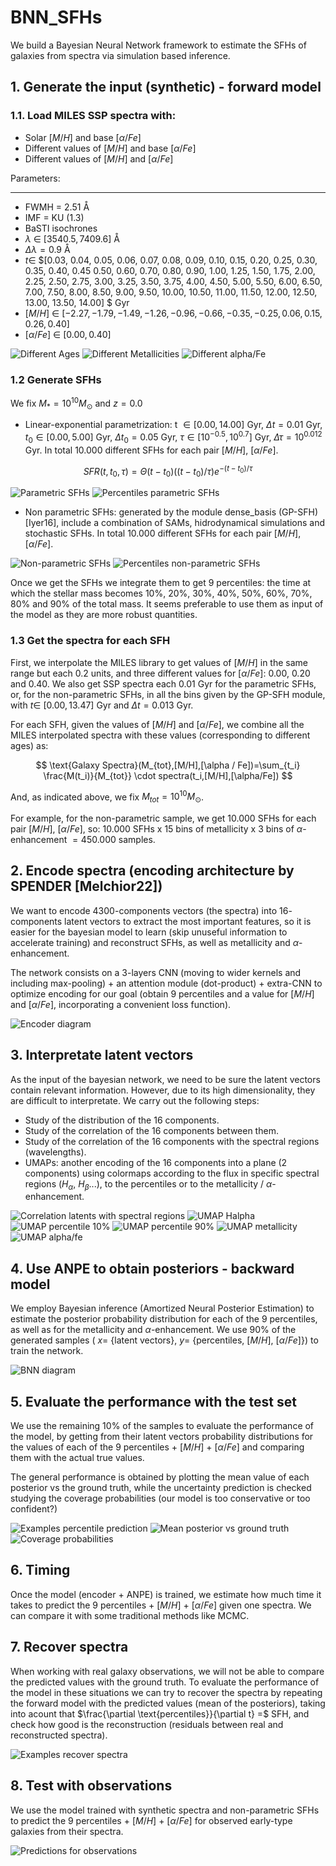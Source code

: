 # BNN_SFHs
We build a Bayesian Neural Network framework to estimate the SFHs of galaxies from spectra via simulation based inference.

## 1. Generate the input (synthetic) - forward model

### 1.1. Load MILES SSP spectra with:

- Solar $[M/H]$ and base $[\alpha/Fe]$
- Different values of $[M/H]$ and base $[\alpha/Fe]$
- Different values of $[M/H]$ and $[\alpha/Fe]$

Parameters:
**************
- FWMH $=$ $2.51$ Å
- IMF $=$ KU ($1.3$)
- BaSTI isochrones
- $\lambda$ $\in$ $[3540.5,7409.6]$ Å
- $\Delta \lambda = 0.9$ Å
- $t \in$ $[0.03, 0.04, 0.05, 0.06, 0.07, 0.08, 0.09,  0.10,   0.15,  0.20,   0.25,  0.30,
  0.35,  0.40,   0.45  0.50,   0.60,   0.70,   0.80,   0.90,   1.00,    1.25,  1.50,   1.75,
  2.00,    2.25,  2.50,   2.75,  3.00,    3.25,  3.50,   3.75,  4.00,    4.50,   5.00,    5.50,
  6.00,    6.50,   7.00,    7.50,   8.00,    8.50,   9.00,    9.50,  10.00,   10.50,  11.00,   11.50,
  12.00,   12.50,  13.00,   13.50,  14.00] $ Gyr
- $[M/H]$ $\in$ $[-2.27, -1.79, -1.49, -1.26, -0.96, -0.66, -0.35, -0.25,  0.06,  0.15,  0.26,  0.40]$
- $[\alpha/Fe]$ $\in$ $[0.00,0.40]$

![Different Ages](https://github.com/[username]/[reponame]/blob/[branch]/image.jpg?raw=true)
![Different Metallicities](https://github.com/[username]/[reponame]/blob/[branch]/image.jpg?raw=true)
![Different alpha/Fe](https://github.com/[username]/[reponame]/blob/[branch]/image.jpg?raw=true)

### 1.2 Generate SFHs

We fix $M_{*}=10^{10} M_{\odot}$ and $z=0.0$

- Linear-exponential parametrization: t $\in [0.00,14.00]$ Gyr, $\Delta t = 0.01$ Gyr, $t_0 \in [0.00,5.00]$ Gyr, 
$\Delta t_0 = 0.05$ Gyr, $\tau \in [10^{-0.5},10^{0.7}]$ Gyr, $\Delta \tau = 10^{0.012}$ Gyr. In total $10.000$ different SFHs for each pair $[M/H]$, $[\alpha/Fe]$.


$$
S F R\left(t, t_0, \tau\right)=\Theta\left(t-t_0\right)\left(\left(t-t_0\right) / \tau\right) e^{-\left(t-t_0\right) / \tau}
$$

![Parametric SFHs](https://github.com/[username]/[reponame]/blob/[branch]/image.jpg?raw=true)
![Percentiles parametric SFHs](https://github.com/[username]/[reponame]/blob/[branch]/image.jpg?raw=true)


- Non parametric SFHs: generated by the module dense_basis (GP-SFH) [Iyer16], include a combination of SAMs, hidrodynamical simulations and stochastic SFHs. In total $10.000$ different SFHs for each pair $[M/H]$, $[\alpha/Fe]$.

![Non-parametric SFHs](https://github.com/[username]/[reponame]/blob/[branch]/image.jpg?raw=true)
![Percentiles non-parametric SFHs](https://github.com/[username]/[reponame]/blob/[branch]/image.jpg?raw=true)


Once we get the SFHs we integrate them to get $9$ percentiles: the time at which the stellar mass becomes $10$%, $20$%, $30$%, $40$%, $50$%, $60$%, $70$%, $80$% and $90$% of the total mass. It seems preferable to use them as input of the model as they are more robust quantities.

### 1.3 Get the spectra for each SFH

First, we interpolate the MILES library to get values of $[M/H]$ in the same range but each $0.2$ units, and three different values for $[\alpha/Fe]$: $0.00$, $0.20$ and $0.40$. We also get SSP spectra each $0.01$ Gyr for the parametric SFHs, or, for the non-parametric SFHs, in all the bins given by the GP-SFH module, with $t \in$ $[0.00,13.47]$ Gyr and $\Delta t=0.013$ Gyr.

For each SFH, given the values of $[M/H]$ and $[\alpha/Fe]$, we combine all the MILES interpolated spectra with these values (corresponding to different ages) as:

$$ 
\text{Galaxy Spectra}(M_{tot},[M/H],[\alpha / Fe])=\sum_{t_i} \frac{M(t_i)}{M_{tot}} \cdot spectra(t_i,[M/H],[\alpha/Fe])
$$

And, as indicated above, we fix $M_{tot}=10^{10} M_{\odot}$.

For example, for the non-parametric sample,  we get $10.000$ SFHs for each pair $[M/H]$, $[\alpha/Fe]$, so: $10.000$ SFHs x $15$ bins of metallicity x $3$ bins of $\alpha$-enhancement $= 450.000$ samples.

## 2. Encode spectra (encoding architecture by SPENDER [Melchior22])

We want to encode $4300$-components vectors (the spectra) into $16$-components latent vectors to extract the most important features, so it is easier for the bayesian model to learn (skip unuseful information to accelerate training) and reconstruct SFHs, as well as metallicity and $\alpha$-enhancement.

The network consists on a $3$-layers CNN (moving to wider kernels and including max-pooling) + an attention module (dot-product) + extra-CNN to optimize encoding for our goal (obtain $9$ percentiles and a value for $[M/H]$ and $[\alpha/Fe]$, incorporating a convenient loss function).

![Encoder diagram](https://github.com/[username]/[reponame]/blob/[branch]/image.jpg?raw=true)

## 3. Interpretate latent vectors

As the input of the bayesian network, we need to be sure the latent vectors contain relevant information. However, due to its high dimensionality, they are difficult to  interpretate. We carry out the following steps:

- Study of the distribution of the $16$ components.
- Study of the correlation of the $16$ components between them.
- Study of the correlation of the $16$ components with the spectral regions (wavelengths).
- UMAPs: another encoding of the $16$ components into a plane ($2$ components) using colormaps according to the flux in specific spectral regions ($H_{\alpha}$, $H_{\beta}$...), to the percentiles or to the metallicity / $\alpha$-enhancement.

![Correlation latents with spectral regions](https://github.com/[username]/[reponame]/blob/[branch]/image.jpg?raw=true)
![UMAP Halpha](https://github.com/[username]/[reponame]/blob/[branch]/image.jpg?raw=true)
![UMAP percentile 10%](https://github.com/[username]/[reponame]/blob/[branch]/image.jpg?raw=true)
![UMAP percentile 90%](https://github.com/[username]/[reponame]/blob/[branch]/image.jpg?raw=true)
![UMAP metallicity](https://github.com/[username]/[reponame]/blob/[branch]/image.jpg?raw=true)
![UMAP alpha/fe](https://github.com/[username]/[reponame]/blob/[branch]/image.jpg?raw=true)


## 4. Use ANPE to obtain posteriors - backward model

We employ Bayesian inference (Amortized Neural Posterior Estimation) to estimate the posterior probability distribution for each of the $9$ percentiles, as well as for the metallicity and $\alpha$-enhancement. We use $90$% of the generated samples ( $x =$ {latent vectors}, $y =$ {percentiles, $[M/H]$, $[\alpha/Fe]$}) to train the network. 

![BNN diagram](https://github.com/[username]/[reponame]/blob/[branch]/image.jpg?raw=true)


## 5. Evaluate the performance with the test set 

We use the remaining $10$% of the samples to evaluate the performance of the model, by getting from their latent vectors probability distributions for the values of each of the $9$ percentiles + $[M/H]$ + $[\alpha/Fe]$ and comparing them with the actual true values.

The general performance is obtained by plotting the mean value of each posterior vs the ground truth, while the uncertainty prediction is checked studying the coverage probabilities (our model is too conservative or too confident?)

![Examples percentile prediction](https://github.com/[username]/[reponame]/blob/[branch]/image.jpg?raw=true)
![Mean posterior vs ground truth](https://github.com/[username]/[reponame]/blob/[branch]/image.jpg?raw=true)
![Coverage probabilities](https://github.com/[username]/[reponame]/blob/[branch]/image.jpg?raw=true)


## 6. Timing

Once the model (encoder + ANPE) is trained, we estimate how much time it takes to predict the $9$ percentiles + $[M/H]$ + $[\alpha/Fe]$ given one spectra. We can compare it with some traditional methods like MCMC.

## 7. Recover spectra

When working with real galaxy observations, we will not be able to compare the predicted values with the ground truth. To evaluate the performance of the model in these situations we can try to recover the spectra by repeating the forward model with the predicted values (mean of the posteriors), taking into acount that $\frac{\partial  \text{percentiles}}{\partial t} =$ SFH, and check how good is the reconstruction (residuals between real and reconstructed spectra).

![Examples recover spectra](https://github.com/[username]/[reponame]/blob/[branch]/image.jpg?raw=true)


## 8. Test with observations

We use the model trained with synthetic spectra and non-parametric SFHs to predict the $9$ percentiles + $[M/H]$ + $[\alpha/Fe]$ for observed early-type galaxies from their spectra.


![Predictions for observations](https://github.com/[username]/[reponame]/blob/[branch]/image.jpg?raw=true)
